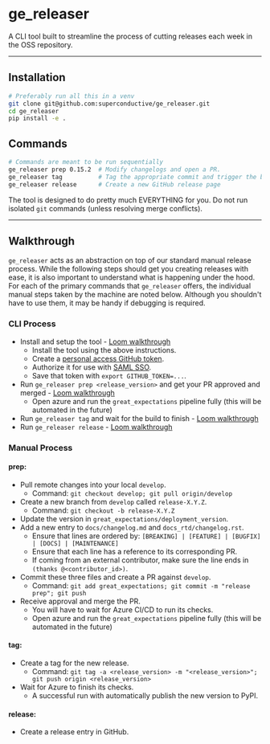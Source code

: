 # ge_releaser

A CLI tool built to streamline the process of cutting releases each week in the OSS repository.

---

## Installation
```bash
# Preferably run all this in a venv
git clone git@github.com:superconductive/ge_releaser.git
cd ge_releaser
pip install -e .
```

## Commands
```bash
# Commands are meant to be run sequentially
ge_releaser prep 0.15.2  # Modify changelogs and open a PR.
ge_releaser tag          # Tag the appropriate commit and trigger the build process
ge_releaser release      # Create a new GitHub release page
```

The tool is designed to do pretty much EVERYTHING for you. Do not run isolated `git` commands (unless resolving merge conflicts).

---

## Walkthrough

`ge_releaser` acts as an abstraction on top of our standard manual release process. While the following steps should get you creating releases with ease, it is also important to understand what is happening under the hood. For each of the primary commands that `ge_releaser` offers, the individual manual steps taken by the machine are noted below. Although you shouldn't have to use them, it may be handy if debugging is required.

### CLI Process
- Install and setup the tool - [Loom walkthrough]()
  - Install the tool using the above instructions.
  - Create a [personal access GitHub token](https://docs.github.com/en/authentication/keeping-your-account-and-data-secure/creating-a-personal-access-token).
  - Authorize it for use with [SAML SSO](https://docs.github.com/en/enterprise-cloud@latest/authentication/authenticating-with-saml-single-sign-on/authorizing-a-personal-access-token-for-use-with-saml-single-sign-on).
  - Save that token with `export GITHUB_TOKEN=...`.
- Run `ge_releaser prep <release_version>` and get your PR approved and merged - [Loom walkthrough]()
  - Open azure and run the `great_expectations` pipeline fully (this will be automated in the future)
- Run `ge_releaser tag` and wait for the build to finish - [Loom walkthrough]()
- Run `ge_releaser release` - [Loom walkthrough]()

### Manual Process

#### prep:
- Pull remote changes into your local `develop`.
  - Command: `git checkout develop; git pull origin/develop`
- Create a new branch from `develop` called `release-X.Y.Z`.
  - Command: `git checkout -b release-X.Y.Z`
- Update the version in `great_expectations/deployment_version`.
- Add a new entry to `docs/changelog.md` and `docs_rtd/changelog.rst`.
  - Ensure that lines are ordered by: `[BREAKING] | [FEATURE] | [BUGFIX] | [DOCS] | [MAINTENANCE]`
  - Ensure that each line has a reference to its corresponding PR.
  - If coming from an external contributor, make sure the line ends in `(thanks @<contributor_id>)`.
- Commit these three files and create a PR against `develop`.
  - Command: `git add great_expectations; git commit -m "release prep"; git push`
- Receive approval and merge the PR.
  - You will have to wait for Azure CI/CD to run its checks.
  - Open azure and run the `great_expectations` pipeline fully (this will be automated in the future)

#### tag:
- Create a tag for the new release.
  - Command: `git tag -a <release_version> -m "<release_version>"; git push origin <release_version>`
- Wait for Azure to finish its checks.
  - A successful run with automatically publish the new version to PyPI.

#### release:
- Create a release entry in GitHub.
